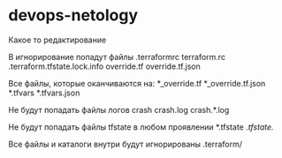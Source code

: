 # devops-netology
Какое то редактирование 

В игнорирование попадут файлы
.terraformrc
terraform.rc
.terraform.tfstate.lock.info
override.tf
override.tf.json

Все файлы, которые оканчиваются на:
*_override.tf
*_override.tf.json
*.tfvars
*.tfvars.json

Не будут попадать файлы логов crash
crash.log
crash.*.log

Не будут попадать файлы tfstate в любом проявлении 
*.tfstate
*.tfstate.*

Все файлы и каталоги внутри будут игнорированы 
.terraform/